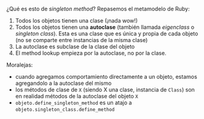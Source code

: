 ¿Qué es esto de _singleton method_? Repasemos el metamodelo de Ruby:

1. Todos los objetos tienen una clase (¡nada wow!)
2. Todos los objetos tienen una **autoclase** (también llamada _eigenclass_ o _singleton class_). Esta es una clase que es única y propia de cada objeto (no se comparte entre instancias de la misma clase)
3. La autoclase es subclase de la clase del objeto
4. El method lookup empieza por la autoclase, no por la clase.

Moralejas:

* cuando agregamos comportamiento directamente a un objeto, estamos agregandolo a la autoclase del mismo
* los métodos de clase de `X` (siendo X una clase, instancia de `Class`) son en realidad métodos de la autoclase del objeto `X`
* `objeto.define_singleton_method` es un atajo a `objeto.singleton_class.define_method`
